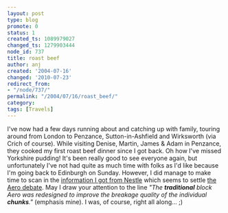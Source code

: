 ```yaml
---
layout: post
type: blog
promote: 0
status: 1
created_ts: 1089979027
changed_ts: 1279903444
node_id: 737
title: roast beef
author: anj
created: '2004-07-16'
changed: '2010-07-23'
redirect_from:
- "/node/737/"
permalink: "/2004/07/16/roast_beef/"
category: 
tags: [Travels]
---
```

I've now had a few days running about and catching up with family, touring around from London to Penzance, Sutton-in-Ashfield and Wirksworth (via Crich of course).  While visiting Denise, Martin, James & Adam in Penzance, they cooked my first roast beef dinner since I got back.  Oh how I've missed Yorkshire pudding!  It's been really good to see everyone again, but unfortunately I've not had quite as much time with folks as I'd like because I'm going back to Edinburgh on Sunday.  However, I did manage to make time to scan in the [information I got from Nestle](http://anjackson.net/node/view/735) which seems to settle [the Aero debate](http://anjackson.net/node/view/714).  May I draw your attention to the line _"The __traditional__ block Aero was redesigned to improve the breakage quality of the individual __chunks__."_ (emphasis mine).  I was, of course, right all along... ;)
<!--break-->
